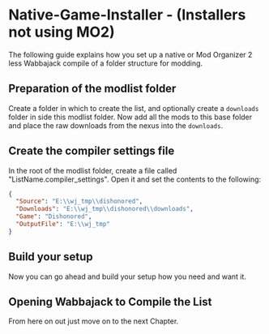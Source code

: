 # Native-Game-Installer - (Installers not using MO2)

The following guide explains how you set up a native or Mod Organizer 2 less Wabbajack compile of a folder structure for modding.

## Preparation of the modlist folder

Create a folder in which to create the list, and optionally create a `downloads` folder in side this modlist folder. Now add all the mods to this base folder and place the raw downloads from the nexus into the `downloads`.

## Create the compiler settings file

In the root of the modlist folder, create a file called "ListName.compiler_settings". Open it and set the contents to the following:

```json
{
  "Source": "E:\\wj_tmp\\dishonored",
  "Downloads": "E:\\wj_tmp\\dishonored\\downloads",
  "Game": "Dishonored",
  "OutputFile": "E:\\wj_tmp"
}

```

## Build your setup

Now you can go ahead and build your setup how you need and want it.

## Opening Wabbajack to Compile the List

From here on out just move on to the next Chapter.
